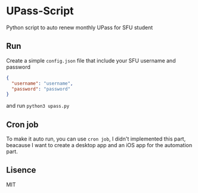 # UPass-Script

Python script to auto renew monthly UPass for SFU student

## Run

Create a simple `config.json` file that include your SFU username and password

```json
{
  "username": "username",
  "password": "password"
}
```

and run `python3 upass.py`

## Cron job

To make it auto run, you can use `cron job`, I didn't implemented this part, beacause I want to create a desktop app and an iOS app for the automation part.

## Lisence

MIT
